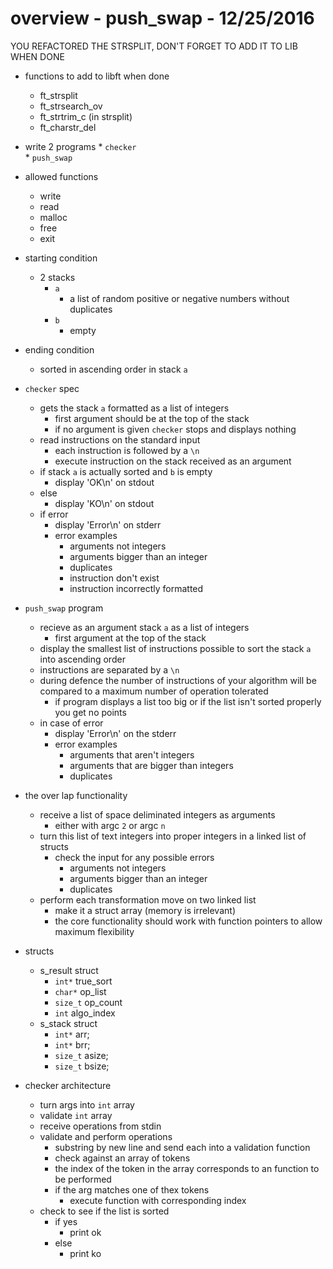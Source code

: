 # overview - push_swap - 12/25/2016

YOU REFACTORED THE STRSPLIT, DON'T FORGET TO ADD IT TO LIB WHEN DONE
* functions to add to libft when done 
	* ft_strsplit
	* ft_strsearch_ov
	* ft_strtrim_c (in strsplit)
	* ft_charstr_del

* write 2 programs
		* `checker`		
		* `push_swap`			

* allowed functions
	* write
	* read
	* malloc
	* free
	* exit

* starting condition
	* 2 stacks 
		* `a`
			* a list of random positive or negative numbers without duplicates
		* `b`
			* empty

* ending condition
	* sorted in ascending order in stack `a`

* `checker` spec
	* gets the stack `a` formatted as a list of integers
		* first argument should be at the top of the stack
		* if no argument is given `checker` stops and displays nothing
	* read instructions on the standard input
		* each instruction is followed by a `\n`
		* execute instruction on the stack received as an argument
	* if stack `a` is actually sorted and `b` is empty 
		* display 'OK\n' on stdout
	* else 
		* display 'KO\n' on stdout
	* if error
		* display 'Error\n' on stderr
		* error examples
			* arguments not integers
			* arguments bigger than an integer
			* duplicates
			* instruction don't exist
			* instruction incorrectly formatted

* `push_swap` program
	* recieve as an argument stack `a` as a list of integers 
		* first argument at the top of the stack
	* display the smallest list of instructions possible to sort the stack `a` into ascending order
	* instructions are separated by a `\n`
	* during defence the number of instructions of your algorithm will be compared to a maximum number of operation tolerated 
		* if program displays a list too big or if the list isn't sorted properly you get no points
	* in case of error
		* display 'Error\n' on the stderr
		* error examples
			* arguments that aren't integers 
			* arguments that are bigger than integers
			* duplicates 

* the over lap functionality
	* receive a list of space deliminated integers as arguments
		* either with argc `2` or argc `n`
	* turn this list of text integers into proper integers in a linked list of structs
		* check the input for any possible errors
			* arguments not integers
			* arguments bigger than an integer
			* duplicates
	* perform each transformation move on two linked list
		* make it a struct array (memory is irrelevant)
		* the core functionality should work with function pointers to allow maximum flexibility

* structs
	* s_result struct
		* `int*` true_sort
		* `char*` op_list
		* `size_t` op_count
		* `int` algo_index
	* s_stack struct
		* `int*` arr;
		* `int*` brr;
		* `size_t` asize;
		* `size_t` bsize;


* checker architecture
	* turn args into `int` array
	* validate `int` array
	* receive operations from stdin
	* validate and perform operations
		* substring by new line and send each into a validation function
		* check against an array of tokens
		* the index of the token in the array corresponds to an function to be performed
		* if the arg matches one of thex tokens 
			* execute function with corresponding index
	* check to see if the list is sorted
		* if yes
			* print ok
		* else
			* print ko






